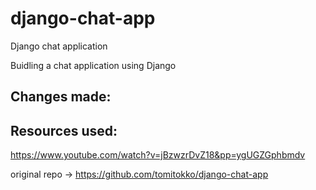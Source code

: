 # django-chat-app
Django chat application

Buidling a chat application using Django

## Changes made:


## Resources used:

https://www.youtube.com/watch?v=jBzwzrDvZ18&pp=ygUGZGphbmdv

original repo -> https://github.com/tomitokko/django-chat-app